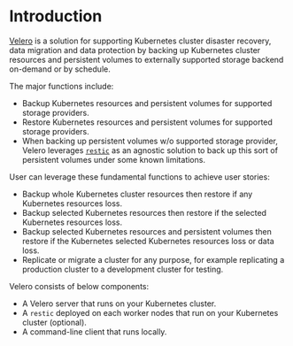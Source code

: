 # Introduction

[Velero](https://velero.io/) is a solution for supporting Kubernetes cluster disaster recovery, data migration and data protection by backing up Kubernetes cluster resources and persistent volumes to externally supported storage backend on-demand or by schedule.

The major functions include:

- Backup Kubernetes resources and persistent volumes for supported storage providers.
- Restore Kubernetes resources and persistent volumes for supported storage providers.
- When backing up persistent volumes w/o supported storage provider, Velero leverages [`restic`](https://github.com/restic/restic) as an agnostic solution to back up this sort of persistent volumes under some known limitations.

User can leverage these fundamental functions to achieve user stories:

- Backup whole Kubernetes cluster resources then restore if any Kubernetes resources loss.
- Backup selected Kubernetes resources then restore if the selected Kubernetes resources loss.
- Backup selected Kubernetes resources and persistent volumes then restore if the Kubernetes selected Kubernetes resources loss or data loss.
- Replicate or migrate a cluster for any purpose, for example replicating a production cluster to a development cluster for testing.

Velero consists of below components:

- A Velero server that runs on your Kubernetes cluster.
- A `restic` deployed on each worker nodes that run on your Kubernetes cluster (optional).
- A command-line client that runs locally.
